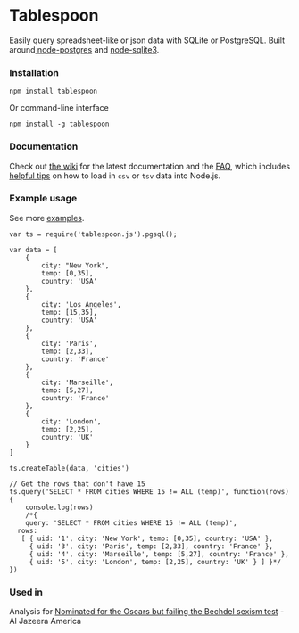 # Tablespoon

Easily query spreadsheet-like or json data with SQLite or PostgreSQL. Built around[ node-postgres](https://github.com/brianc/node-postgres) and [node-sqlite3](https://github.com/mapbox/node-sqlite3).

### Installation

````
npm install tablespoon
````

Or command-line interface

````
npm install -g tablespoon
````

### Documentation

Check out [the wiki](https://github.com/ajam/tablespoon/wiki) for the latest documentation and the [FAQ](https://github.com/ajam/tablespoon/wiki/Faq), which includes [helpful tips](https://github.com/ajam/tablespoon/wiki/Faq#wiki-how-do-i-convert-csv-tsv-or-some-other-data-format-into-json) on how to load in `csv` or `tsv` data into Node.js.

### Example usage

See more [examples](https://github.com/ajam/tablespoon/tree/master/examples).
````
var ts = require('tablespoon.js').pgsql();

var data = [
	{
		city: "New York",
		temp: [0,35],
		country: 'USA'
	},
	{
		city: 'Los Angeles',
		temp: [15,35],
		country: 'USA'
	},
	{
		city: 'Paris',
		temp: [2,33],
		country: 'France'
	},
	{
		city: 'Marseille',
		temp: [5,27],
		country: 'France'
	},
	{
		city: 'London',
		temp: [2,25],
		country: 'UK'
	}
]

ts.createTable(data, 'cities')

// Get the rows that don't have 15
ts.query('SELECT * FROM cities WHERE 15 != ALL (temp)', function(rows){
	console.log(rows)
	/*{ 
	query: 'SELECT * FROM cities WHERE 15 != ALL (temp)',
  rows:
   [ { uid: '1', city: 'New York', temp: [0,35], country: 'USA' },
     { uid: '3', city: 'Paris', temp: [2,33], country: 'France' },
     { uid: '4', city: 'Marseille', temp: [5,27], country: 'France' },
     { uid: '5', city: 'London', temp: [2,25], country: 'UK' } ] }*/
})
````

### Used in

Analysis for [Nominated for the Oscars but failing the Bechdel sexism test](http://america.aljazeera.com/articles/2014/1/17/nominated-for-theoscarsbutfailingthebechdeltest.html) - Al Jazeera America
